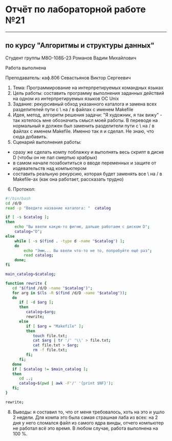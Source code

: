 # Отчёт по лабораторной работе №21

---

## по курсу "Алгоритмы и структуры данных"


Студент группы М8О-108Б-23 Романов Вадим Михайлович

Работа выполнена

Преподаватель: каф.806 Севастьянов Виктор Сергеевич

1. Тема: Программирование на интерпретируемых командных языках
2. Цель работы: составить программу выполнения заданных действий на одном из интерпретируемых языков ОС Unix
3. Задание: рекурсивный обход указанного каталога и замена всех разделителей пути с \ на / в файлах с именем Makefile
4. Идея, метод, алгоритм решения задачи:
"Я художник, я так вижу" - так хотелось мне обозначить смысл моей работы. В переводе на нормальный я должен был заменить разделители пути с \ на / в файлах с именем Makefile. Именно так я и сделал. Не знаю, что сюда добавить.
5. Сценарий выполнения работы:
- сразу же сделать компу поблажку и выполнять весь скрипт в диске D (чтобы он не пал смертью храбрых)
- в самом начале позабоититься о вводе переменных и защите от издевательств над компьютером
- составить реальную рекурсию, которая будет заменять все \ на / в Makefile-ах (как она работает, рассказать трудно)
6. Протокол:
```bash
#!/bin/bash
cd /d/D
read -p "Введите название каталога: "  catalog

if [ -s $catalog ];
then
    echo "Вы ввели какую-то фигню, дальше работаем с диском D";
    catalog="D"; 
else 
    while [ -s $(find . -type d -name "$catalog") ];
    do 
        echo "Эмм... Вы ввели что-то не то, попробуйте ещё раз";
        read catalog;
    done;
fi

main_catalog=$catalog;

function rewrite {
   cd "$(find /d/D -name "$catalog")";
   for arg in $(ls -R $(find /d/D -name "$catalog"));
   do
      if [ -d $arg ];
      then
         catalog=$arg;
         rewrite;
      else
         if [ $arg = "Makefile" ];
         then
            touch file.txt;
            cat $arg | tr '/' '\\' > file.txt;
            cat file.txt > $arg;
            rm -f file.txt;
         fi;
      fi;
   done
   if [ $catalog != $main_catalog ];
   then
      cd ..;
      catalog=$(pwd | awk -F'/' '{print $NF}');
   fi;
}

rewrite;
```
8. Выводы: я составил то, что от меня требовалось, хоть на это и ушло 2 недели. Для компа это была самая страшная лаба из всех: на 2 дня у него сломался файл из самого ядра винды, отчего компьютер не работал всё это время. В любом случае, работа выполнена на 100 %.
